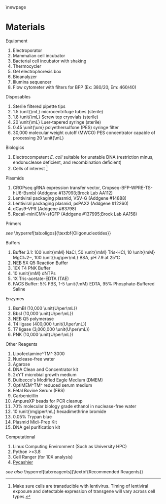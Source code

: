 \newpage

# Materials

Equipment

1. Electroporator
1. Mammalian cell incubator
1. Bacterial cell incubator with shaking
1. Thermocycler
1. Gel electrophoresis box
1. Bioanalyzer
1. Illumina sequencer
1. Flow cytometer with filters for BFP (Ex: 380/20, Em: 460/40)

Disposables

1. Sterile filtered pipette tips
1. 1.5 \unit{\mL} microcentrifuge tubes (sterile)
1. 1.8 \unit{\mL} Screw top cryovials (sterile)
1. 20 \unit{\mL} Luer-tapered syringe (sterile)
1. 0.45 \unit{\um} polyethersulfone (PES) syringe filter
1. 30,000 molecular weight cutoff (MWCO) PES concentrator capable of processing 20 \unit{\mL}

Biologics

1. Electrocompetent *E. coli* suitable for unstable DNA (restriction minus,
   endonuclease deficient, and recombination deficient)
1. Cells of interest [^cells]

[^cells]:  Make sure cells are transducible with lentivirus. Timing of lentiviral exposure and detectable expression of transgene will vary across cell types.

Plasmids

1. CROPseq gRNA expression transfer vector,
   Cropseq-BFP-WPRE-TS-hU6-BsmbI (Addgene #137993;Brock Lab AA112)
1. Lentiviral packaging plasmid, VSV-G (Addgene #14888)
1. Lentiviral packaging plasmid, psPAX2 (Addgene #12260)
1. dCas9-VPR (Addgene #63798)
1. Recall-miniCMV-sfGFP (Addgene #137995;Brock Lab AA158)

Primers

*see* \hyperref[tab:oligos]{\textbf{Oligonucleotides}}

Buffers

1. Buffer 3.1: 100 \unit{\mM} NaCl, 50 \unit{\mM} Tris-HCl,
   10 \unit{\mM} MgCl~2~, 100 \unit{\ug\per\mL} BSA, pH 7.9 at 25°C
2. NEB 5X Q5 Reaction Buffer
3. 10X T4 PNK Buffer
4. 10 \unit{\mM} dNTPs
5. 1X Tris-acetate-EDTA (TAE)
6. FACS Buffer: 5% FBS, 1-5 \unit{\mM} EDTA, 95% Phosphate-Buffered Saline

Enzymes

1. BsmBI (10,000 \unit{U\per\mL})
1. BbsI (10,000 \unit{U\per\mL})
1. NEB Q5 polymerase
1. T4 ligase (400,000 \unit{U\per\mL})
1. T7 ligase (3,000,000 \unit{U\per\mL})
1. PNK (10,000 \unit{U\per\mL})

Other Reagents

1. Lipofectamine^TM^ 3000
1. Nuclease-free water
1. Agarose
1. DNA Clean and Concentrator kit
1. 2xYT microbial growth medium
1. Dulbecco's Modified Eagle Medium (DMEM)
1. OptiMEM^TM^ reduced serum medium
1. Fetal Bovine Serum (FBS)
1. Carbenicillin
1. AmpureXP beads for PCR cleanup
1. 70% molecular biology grade ethanol in nuclease-free water
1. 10 \unit{\mg\per\mL} hexadimethrine bromide
1. 0.05% Trypan blue
1. Plasmid Midi-Prep Kit
1. DNA gel purification kit

Computational

1. Linux Computing Environment (Such as University HPC)
1. Python >=3.8
1. Cell Ranger (for 10X analysis)
1. [Pycashier](https://github.com/brocklab/pycashier)


*see also* \hyperref[tab:reagents]{\textbf{Recommended Reagents}}
